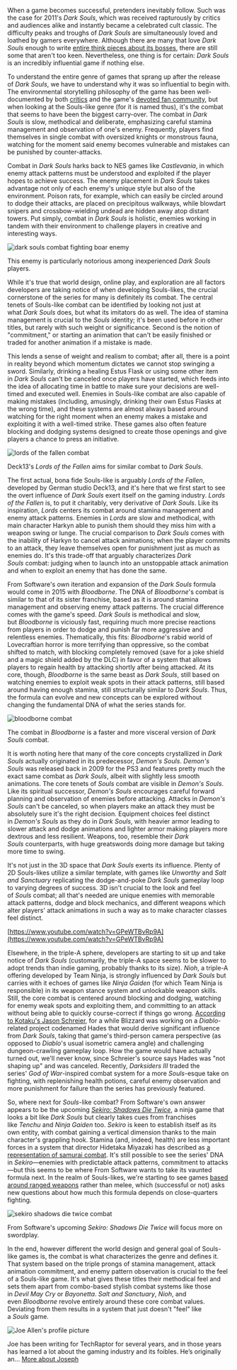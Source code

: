 When a game becomes successful, pretenders inevitably follow. Such was the case for 2011's *Dark Souls*, which was received rapturously by critics and audiences alike and instantly became a celebrated cult classic. The difficulty peaks and troughs of *Dark Souls* are simultaneously loved and loathed by gamers everywhere. Although there are many that love *Dark Souls* enough to write [entire think pieces about its bosses](https://techraptor.net/gaming/features/dark-souls-ornstein-and-smough-boss-importance), there are still some that aren't too keen. Nevertheless, one thing is for certain: *Dark Souls* is an incredibly influential game if nothing else.

To understand the entire genre of games that sprang up after the release of *Dark Souls*, we have to understand why it was so influential to begin with. The environmental storytelling philosophy of the game has been well-documented by both [critics](https://www.polygon.com/2016/5/5/11526384/dark-souls-plot-you-died) and the game's [devoted fan community](http://fandom.wikia.com/articles/dark-souls-fan-theories), but when looking at the Souls-like genre (for it is named thus), it's the combat that seems to have been the biggest carry-over. The combat in *Dark Souls* is slow, methodical and deliberate, emphasizing careful stamina management and observation of one's enemy. Frequently, players find themselves in single combat with oversized knights or monstrous fauna, watching for the moment said enemy becomes vulnerable and mistakes can be punished by counter-attacks.

Combat in *Dark Souls* harks back to NES games like *Castlevania*, in which enemy attack patterns must be understood and exploited if the player hopes to achieve success. The enemy placement in *Dark Souls* takes advantage not only of each enemy's unique style but also of the environment. Poison rats, for example, which can easily be circled around to dodge their attacks, are placed on precipitous walkways, while blowdart snipers and crossbow-wielding undead are hidden away atop distant towers. Put simply, combat in *Dark Souls* is holistic, enemies working in tandem with their environment to challenge players in creative and interesting ways.

![dark souls combat fighting boar enemy](https://techraptor.net/sites/default/files/imports/2019/01/dark-souls-combat-fighting-boar-enemy.jpg)

This enemy is particularly notorious among inexperienced _Dark Souls_ players.

While it's true that world design, online play, and exploration are all factors developers are taking notice of when developing Souls-likes, the crucial cornerstone of the series for many is definitely its combat. The central tenets of Souls-like combat can be identified by looking not just at what *Dark Souls* does, but what its imitators do as well. The idea of stamina management is crucial to the *Souls* identity; it's been used before in other titles, but rarely with such weight or significance. Second is the notion of "commitment," or starting an animation that can't be easily finished or traded for another animation if a mistake is made.

This lends a sense of weight and realism to combat; after all, there is a point in reality beyond which momentum dictates we cannot stop swinging a sword. Similarly, drinking a healing Estus Flask or using some other item in *Dark Souls* can't be canceled once players have started, which feeds into the idea of allocating time in battle to make sure your decisions are well-timed and executed well. Enemies in Souls-like combat are also capable of making mistakes (including, amusingly, drinking their own Estus Flasks at the wrong time), and these systems are almost always based around watching for the right moment when an enemy makes a mistake and exploiting it with a well-timed strike. These games also often feature blocking and dodging systems designed to create those openings and give players a chance to press an initiative.

![lords of the fallen combat](https://techraptor.net/sites/default/files/imports/2019/01/lords-of-the-fallen-combat.jpg)

Deck13's _Lords of the Fallen_ aims for similar combat to _Dark Souls_.

The first actual, bona fide Souls-like is arguably *Lords of the Fallen*, developed by German studio Deck13, and it's here that we first start to see the overt influence of *Dark Souls* exert itself on the gaming industry. *Lords of the Fallen* is, to put it charitably, very derivative of *Dark Souls*. Like its inspiration, *Lords* centers its combat around stamina management and enemy attack patterns. Enemies in *Lords* are slow and methodical, with main character Harkyn able to punish them should they miss him with a weapon swing or lunge. The crucial comparison to *Dark Souls* comes with the inability of Harkyn to cancel attack animations; when the player commits to an attack, they leave themselves open for punishment just as much as enemies do. It's this trade-off that arguably characterizes *Dark Souls* combat: judging when to launch into an unstoppable attack animation and when to exploit an enemy that has done the same.

From Software's own iteration and expansion of the *Dark Souls* formula would come in 2015 with *Bloodborne*. The DNA of *Bloodborne*'s combat is similar to that of its sister franchise, based as it is around stamina management and observing enemy attack patterns. The crucial difference comes with the game's speed. *Dark Souls* is methodical and slow, but *Bloodborne* is viciously fast, requiring much more precise reactions from players in order to dodge and punish far more aggressive and relentless enemies. Thematically, this fits: *Bloodborne*'s rabid world of Lovecraftian horror is more terrifying than oppressive, so the combat shifted to match, with blocking completely removed (save for a joke shield and a magic shield added by the DLC) in favor of a system that allows players to regain health by attacking shortly after being attacked. At its core, though, *Bloodborne* is the same beast as *Dark Souls*, still based on watching enemies to exploit weak spots in their attack patterns, still based around having enough stamina, still structurally similar to *Dark Souls*. Thus, the formula can evolve and new concepts can be explored without changing the fundamental DNA of what the series stands for.

![bloodborne combat](https://techraptor.net/sites/default/files/imports/2019/01/bloodborne-combat.jpg)

The combat in _Bloodborne_ is a faster and more visceral version of _Dark Souls_ combat.

It is worth noting here that many of the core concepts crystallized in *Dark Souls* actually originated in its predecessor, *Demon's Souls*. *Demon's Souls* was released back in 2009 for the PS3 and features pretty much the exact same combat as *Dark Souls*, albeit with slightly less smooth animations. The core tenets of *Souls* combat are visible in *Demon's Souls*. Like its spiritual successor, *Demon's Souls* encourages careful forward planning and observation of enemies before attacking. Attacks in *Demon's Souls* can't be canceled, so when players make an attack they must be absolutely sure it's the right decision. Equipment choices feel distinct in *Demon's Souls* as they do in *Dark Souls*, with heavier armor leading to slower attack and dodge animations and lighter armor making players more dextrous and less resilient. Weapons, too, resemble their *Dark Souls* counterparts, with huge greatswords doing more damage but taking more time to swing.

It's not just in the 3D space that *Dark Souls* exerts its influence. Plenty of 2D Souls-likes utilize a similar template, with games like *Unworthy* and *Salt and Sanctuary* replicating the dodge-and-poke *Dark Souls* gameplay loop to varying degrees of success. 3D isn't crucial to the look and feel of *Souls* combat; all that's needed are unique enemies with memorable attack patterns, dodge and block mechanics, and different weapons which alter players' attack animations in such a way as to make character classes feel distinct.

[https://www.youtube.com/watch?v=GPeWTBvRp9A](https://www.youtube.com/watch?v=GPeWTBvRp9A)

Elsewhere, in the triple-A sphere, developers are starting to sit up and take notice of *Dark Souls* (customarily, the triple-A space seems to be slower to adopt trends than indie gaming, probably thanks to its size). *Nioh*, a triple-A offering developed by Team Ninja, is strongly influenced by *Dark Souls* but carries with it echoes of games like *Ninja Gaiden* (for which Team Ninja is responsible) in its weapon stance system and unlockable weapon skills. Still, the core combat is centered around blocking and dodging, watching for enemy weak spots and exploiting them, and committing to an attack without being able to quickly course-correct if things go wrong. [According to Kotaku's Jason Schreier](https://kotaku.com/the-past-present-and-future-of-diablo-1830593195), for a while Blizzard was working on a *Diablo*\-related project codenamed Hades that would derive significant influence from *Dark Souls*, taking that game's third-person camera perspective (as opposed to *Diablo*'s usual isometric camera angle) and challenging dungeon-crawling gameplay loop. How the game would have actually turned out, we'll never know, since Schreier's source says Hades was "not shaping up" and was canceled. Recently, *Darksiders III* traded the series' *God of War*\-inspired combat system for a more *Souls*\-esque take on fighting, with replenishing health potions, careful enemy observation and more punishment for failure than the series has previously featured.

So, where next for *Souls*\-like combat? From Software's own answer appears to be the upcoming [_Sekiro: Shadows Die Twice_](https://techraptor.net/gaming/news/everything-weve-learned-about-sekiro-shadows-die-twice-so-far), a ninja game that looks a bit like *Dark Souls* but clearly takes cues from franchises like *Tenchu* and *Ninja Gaiden* too. *Sekiro* is keen to establish itself as its own entity, with combat gaining a vertical dimension thanks to the main character's grappling hook. Stamina (and, indeed, health) are less important forces in a system that director Hidetaka Miyazaki has described as [a representation of samurai combat](https://www.eurogamer.net/articles/2018-07-05-sekiro-shadows-die-twice-promises-a-thrilling-evolution-of-the-souls-formula). It's still possible to see the series' DNA in *Sekiro*—enemies with predictable attack patterns, commitment to attacks—but this seems to be where From Software wants to take its vaunted formula next. In the realm of Souls-likes, we're starting to see games [based around ranged weapons](https://techraptor.net/gaming/reviews/immortal-unchained-review-dark-souls-now-with-guns) rather than melee, which (successful or not) asks new questions about how much this formula depends on close-quarters fighting.

![sekiro shadows die twice combat](https://techraptor.net/sites/default/files/imports/2019/01/sekiro-shadows-die-twice-combat.jpg)

From Software's upcoming _Sekiro: Shadows Die Twice_ will focus more on swordplay.

In the end, however different the world design and general goal of Souls-like games is, the combat is what characterizes the genre and defines it. That system based on the triple prongs of stamina management, attack animation commitment, and enemy pattern observation is crucial to the feel of a Souls-like game. It's what gives these titles their methodical feel and sets them apart from combo-based stylish combat systems like those in *Devil May Cry* or *Bayonetta*. *Salt and Sanctuary*, *Nioh*, and even *Bloodborne* revolve entirely around these core combat values. Deviating from them results in a system that just doesn't "feel" like a *Souls* game.

![Joe Allen's profile picture](https://techraptor.net/sites/default/files/styles/author_image/public/me.jpg?itok=96MaBeCx)

Joe has been writing for TechRaptor for several years, and in those years has learned a lot about the gaming industry and its foibles. He’s originally an… [More about Joseph](https://techraptor.net/author/joseph-allen)
